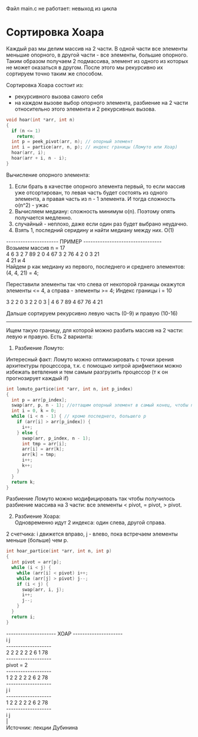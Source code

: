 Файл main.c не работает: невыход из цикла
# Сортировка Хоара
Каждый раз мы делим массив на 2 части. В одной части все элементы меньшие опорного, в другой части - все элементы, большие опорного. Таким образом получаем 2 подмассива, элемент из одного из которых не может оказаться в другом. После этого мы рекурсивно их сортируем точно таким же способом. <br>

Сортировка Хоара состоит из: <br>
- рекурсивного вызова самого себя <br>
- на каждом вызове выбор опорного элемента, разбиение на 2 части относительно этого элемента и 2 рекурсивных вызова. <br>
``` c
void hoar(int *arr, int n)
{
  if (n <= 1)
    return;
  int p = peek_pivot(arr, n); // опорный элемент
  int i = partice(arr, n, p); // индекс границы (Ломуто или Хоар)
  hoar(arr, i);
  hoar(arr + i, n - i);
}
```
Вычисление опорного элемента: <br>

1) Если брать в качестве опорного элемента первый, то если массив уже отсортирован, то левая часть будет состоять из одного элемента, а правая часть из n - 1 элемента. И тогда сложность o(n^2) - ужас <br>
2) Вычисляем медиану: сложность минимум o(n). Поэтому опять получается медленно. <br>
3) случайный - неплохо, даже если один раз будет выбрано неудачно. <br>
4) Взять 1, последний серидину и найти медиану между них. O(1) <br>


---------------------- ПРИМЕР --------------------------------- <br>
Возьмем массив n = 17 <br>
4 6 3 2 7 89 2 0 4 67 3 2 76 4 2 0 3 21 <br>
4 21 и 4 <br>
Найдем p как медиану из первого, последнего и среднего элементов: (4, 4, 21) = 4; <br>

Переставили элементы так что слева от некоторой границы окажутся элементы <= 4, а справа - элементы >= 4;
Индекс границы i = 10

3 2 2 0 3 2 2 0 3 | 4 6 7 89 4 67 76 4 21

Дальше сортируем рекурсивно левую часть (0-9) и правую (10-16)

---------------------------------------------------------------

Ищем такую границу, для которой можно разбить массив на 2 части: левую и правую. Есть 2 варианта: <br>

1) Разбиение Ломуто: <br>

Интересный факт: Ломуто можно оптимизировать с точки зрения архитектуры процессора, т.к. с помощью хитрой арифметики можно избежать ветвления и тем самым разгрузить процессор (т к он прогнозирует каждый if) <br>

``` c
int lomuto_partice(int *arr, int n, int p_index)
{
  int p = arr[p_index];
  swap(arr, p, n - 1); //оттащим опорный элемент в самый конец, чтобы после разбиения хотя бы 1 оказался в правой части и не получилось бы разбиения на 0 и n элементов
  int i = 0, k = 0;
  while (i < n - 1) { // кроме последнего, большего p 
    if (arr[i] > arr[p_index]) {
      i++;
    } else {
      swap(arr, p_index, n - 1);
      int tmp = arr[i];
      arr[i] = arr[k];
      arr[k] = tmp;
      i++;
      k++;
    }
  }
  return k;
}
```

Разбиение Ломуто можно модифицировать так чтобы получилось разбиение массива на 3 части: все элементы < pivot, = pivot, > pivot. <br>

2) Разбиение Хоара: <br>
Одновременно идут 2 индекса: один слева, другой справа. <br>

2 счетчика: i движется вправо, j - влево, пока встречаем элементы меньше (больше) чем p. <br>

``` c
int hoar_partice(int *arr, int n, int p)
{
  int pivot = arr[p];
  while (i < j) {
    while (arr[i] < pivot) i++;
    while (arr[j] > pivot) j--;
    if (i < j) {
      swap(arr, i, j);
      i++;
      j--;
    }
  }
  return i;
}
```
--------------------- ХОАР --------------------- <br>
i             j     <br>
------------------- <br>
2 2 2 2 2 2 6 1 78  <br>
------------------- <br>
pivot = 2           <br>
------------------- <br>
1 2 2 2 2 2 6 2 78  <br>
------------------- <br>
  j         i       <br>
------------------- <br>
1 2 2 2 2 2 6 2 78  <br>
------------------- <br>
      i j           <br>
       |            <br>
Источник: лекции Дубинина 
